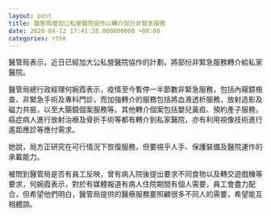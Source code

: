 ```yaml
---
layout: post
title: 醫管局增加公私營醫院協作以轉介部分非緊急服務
date: 2020-04-12 17:41:28.000000000 +08:00
categories: rthk
---
```


醫管局表示，近日已經加大公私營醫院協作的計劃，將部份非緊急服務轉介給私家醫院。

醫管局總行政經理何婉霞表示，疫情至今暫停一半節數非緊急服務，包括內窺鏡檢查、非緊急手術及專科門診，而加強轉介的服務包括將血液透析服務，放射造影及磁力共振，以至大腸鏡個案服務等。其他轉介個案包括嬰兒黃疸、預約產子服務，癌症病人進行放射治療及骨折手術等都有轉介到私家醫院，亦有利用視像技術進行遙距應診等應付需求。

她說，局方正研究在可行情況下恢復服務，但要視乎人手、保護裝備及醫院運作的承載能力。

被問到醫管局是否有員工反映，曾有病入院後提出要求不同食物以及轉交遊戲機等要求，何婉霞表示，對於有媒體報道有病人住院期間有個人需要，員工會盡力配合，但希望他們明白，醫管局提供的醫療服務要照顧很多不同人的需要，希望能互相體諒。

